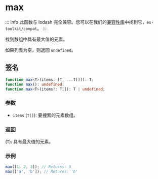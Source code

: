 # max

::: info
此函数与 lodash 完全兼容。您可以在我们的[兼容性库](../../../compatibility.md)中找到它，`es-toolkit/compat`。
:::

找到数组中具有最大值的元素。

如果列表为空，则返回 `undefined`。

## 签名

```typescript
function max<T>(items: [T, ...T[]]): T;
function max(): undefined;
function max<T>(items?: T[]): T | undefined;
```

### 参数

- `items` (`T[]`): 要搜索的元素数组。

### 返回

(`T`): 具有最大值的元素。

### 示例

```typescript
max([1, 2, 3]); // Returns: 3
max(['a', 'b']); // Returns: 'b'
```
